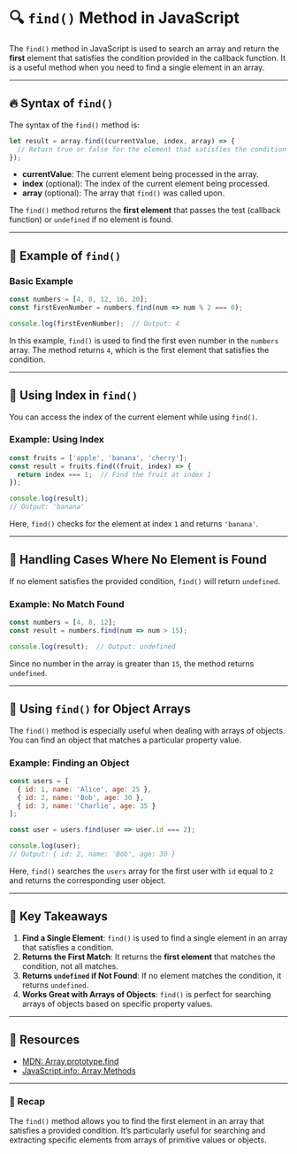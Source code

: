 # 🔍 `find()` Method in JavaScript

The `find()` method in JavaScript is used to search an array and return the **first** element that satisfies the condition provided in the callback function. It is a useful method when you need to find a single element in an array.

---

## 🔥 Syntax of `find()`

The syntax of the `find()` method is:

```javascript
let result = array.find((currentValue, index, array) => {
  // Return true or false for the element that satisfies the condition
});
```

- **currentValue**: The current element being processed in the array.
- **index** (optional): The index of the current element being processed.
- **array** (optional): The array that `find()` was called upon.

The `find()` method returns the **first element** that passes the test (callback function) or `undefined` if no element is found.

---

## 🚀 Example of `find()`

### Basic Example

```javascript
const numbers = [4, 8, 12, 16, 20];
const firstEvenNumber = numbers.find(num => num % 2 === 0);

console.log(firstEvenNumber);  // Output: 4
```

In this example, `find()` is used to find the first even number in the `numbers` array. The method returns `4`, which is the first element that satisfies the condition.

---

## 🧩 Using Index in `find()`

You can access the index of the current element while using `find()`. 

### Example: Using Index

```javascript
const fruits = ['apple', 'banana', 'cherry'];
const result = fruits.find((fruit, index) => {
  return index === 1;  // Find the fruit at index 1
});

console.log(result);  
// Output: 'banana'
```

Here, `find()` checks for the element at index `1` and returns `'banana'`.

---

## 🚀 Handling Cases Where No Element is Found

If no element satisfies the provided condition, `find()` will return `undefined`.

### Example: No Match Found

```javascript
const numbers = [4, 8, 12];
const result = numbers.find(num => num > 15);

console.log(result);  // Output: undefined
```

Since no number in the array is greater than `15`, the method returns `undefined`.

---

## 🧩 Using `find()` for Object Arrays

The `find()` method is especially useful when dealing with arrays of objects. You can find an object that matches a particular property value.

### Example: Finding an Object

```javascript
const users = [
  { id: 1, name: 'Alice', age: 25 },
  { id: 2, name: 'Bob', age: 30 },
  { id: 3, name: 'Charlie', age: 35 }
];

const user = users.find(user => user.id === 2);

console.log(user);  
// Output: { id: 2, name: 'Bob', age: 30 }
```

Here, `find()` searches the `users` array for the first user with `id` equal to `2` and returns the corresponding user object.

---

## 🚀 Key Takeaways

1. **Find a Single Element**: `find()` is used to find a single element in an array that satisfies a condition.
2. **Returns the First Match**: It returns the **first element** that matches the condition, not all matches.
3. **Returns `undefined` if Not Found**: If no element matches the condition, it returns `undefined`.
4. **Works Great with Arrays of Objects**: `find()` is perfect for searching arrays of objects based on specific property values.

---

## 🔗 Resources
- [MDN: Array.prototype.find](https://developer.mozilla.org/en-US/docs/Web/JavaScript/Reference/Global_Objects/Array/find)
- [JavaScript.info: Array Methods](https://javascript.info/array-methods)

---

### 🎉 Recap

The `find()` method allows you to find the first element in an array that satisfies a provided condition. It’s particularly useful for searching and extracting specific elements from arrays of primitive values or objects.

